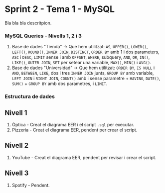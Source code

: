 # Sprint 2 - Tema 1 - MySQL
Bla bla bla descritpion.

### MySQL Queries - Nivells 1, 2 i 3
1) Base de dades "Tienda" -> Que hem utilitzat: `AS`, `UPPER()`, `LOWER()`, `LEFT()`, `ROUND()`, `INNER JOIN`, `DISTINCT`, `ORDER BY` amb 1 i dos parameters, `ASC` i `DESC`, `LIMIT` sense i amb `OFFSET`, `WHERE`, subquery, `AND`, `OR`, `IN()`, `LIKE()`, `OUTER JOIN`, `SET` per setear una variable, `MAX()`, `MIN()` i `AVG()`.   
2) Base de dades "Universidad" -> Que hem utilitzat: `ORDER BY`, `IS NULL` i `AND`, `BETWEEN`, `LIKE`, dos i tres `INNER JOIN` junts, `GROUP BY` amb variable, `LEFT JOIN` i `RIGHT JOIN`, `COUNT()` amb i sense parametre + `HAVING`, `DATE()`, `SUM()` + `GROUP BY` amb dos parametres, i `LIMIT`. 

### Estructura de dades
## Nivell 1
1) Òptica - Creat el diagrama EER i el script `.sql` per executar.
2) Pizzeria - Creat el diagrama EER, pendent per crear el script.

## Nivell 2
1) YouTube - Creat el diagrama EER, pendent per revisar i crear el script.

## Nivell 3
1) Spotify - Pendent.

